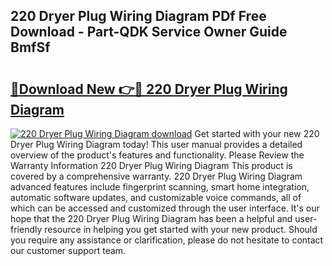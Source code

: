 ## 220 Dryer Plug Wiring Diagram PDf Free Download - Part-QDK Service Owner Guide BmfSf

# <h2><a href="http://dfu7sg.blite.top/?on=220+Dryer+Plug+Wiring+Diagram">🔗Download New 👉🔴 220 Dryer Plug Wiring Diagram</a></h2>

[![220 Dryer Plug Wiring Diagram download](https://i.imgur.com/lujVjoI.png)](http://dfu7sg.blite.top/?on=220+Dryer+Plug+Wiring+Diagram)
Get started with your new 220 Dryer Plug Wiring Diagram today! This user manual provides a detailed overview of the product's features and functionality. Please Review the Warranty Information 220 Dryer Plug Wiring Diagram This product is covered by a comprehensive warranty. 220 Dryer Plug Wiring Diagram advanced features include fingerprint scanning, smart home integration, automatic software updates, and customizable voice commands, all of which can be accessed and customized through the user interface. It's our hope that the 220 Dryer Plug Wiring Diagram has been a helpful and user-friendly resource in helping you get started with your new product. Should you require any assistance or clarification, please do not hesitate to contact our customer support team.
